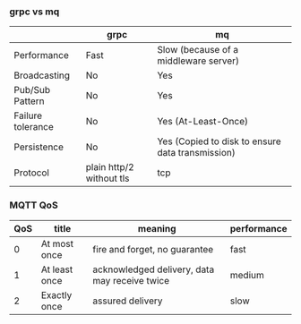 ### grpc vs mq

|                   | grpc                     | mq                                               |
| ----------------- | ------------------------ | ------------------------------------------------ |
| Performance       | Fast                     | Slow (because of a middleware server)            |
| Broadcasting      | No                       | Yes                                              |
| Pub/Sub Pattern   | No                       | Yes                                              |
| Failure tolerance | No                       | Yes (At-Least-Once)                              |
| Persistence       | No                       | Yes (Copied to disk to ensure data transmission) |
| Protocol          | plain http/2 without tls | tcp                                              |

### MQTT QoS

| QoS | title         | meaning                                       | performance |
| --- | ------------- | --------------------------------------------- | ----------- |
| 0   | At most once  | fire and forget, no guarantee                 | fast        |
| 1   | At least once | acknowledged delivery, data may receive twice | medium      |
| 2   | Exactly once  | assured delivery                              | slow        |
